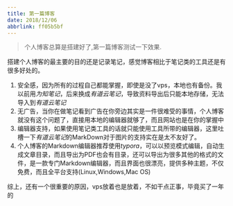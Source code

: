 ```yaml
---
title: 第一篇博客
date: 2018/12/06
abbrlink: ff05b5bf
---
```

> 个人博客总算是搭建好了,第一篇博客测试一下效果.

搭建个人博客的最主要的目的还是记录笔记，感觉博客相比于笔记类的工具还是有很多好处的。
1. 安全感，因为所有的过程自己都能掌握，即使是没了vps，本地也有备份。我以前用*为知笔记*，后来换成*有道云笔记*，导致资料导出后只能本地存储，无法导入到*有道云笔记*
2. 无广告，当你在做笔记看到广告在你旁边其实是一件很难受的事情，个人博客就没有这个问题了，直接用本地的编辑器就够了，而且网站也是在你的掌握中
3. 编辑器支持，如果使用笔记类工具的话就只能使用工具所带的编辑器，这里吐槽一下*有道云笔记*的MarkDown对于图片的支持实在是太不友好了。
4. 个人博客的Markdown编辑器推荐使用*typora*，可以以预览模式编辑，自动生成文章目录，而且导出为PDF也会有目录，还可以导出为很多其他的格式的文件，是一款专门Markdown编辑器，而且界面也很漂亮，提供多种主题，不仅免费，而且全平台支持(Linux,Windows,Mac OS)

综上，还有一个很重要的原因，vps放着也是放着，不如干点正事，毕竟买了一年的
